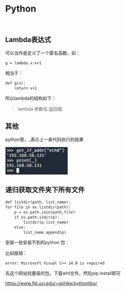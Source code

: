 # Python

<br>


## Lambda表达式 ##

可以当作是定义了一个匿名函数，如：

	g = lambda x:x+1

相当于：

	def g(x):
	    return x+1

所以lambda的结构如下：

>lambda 参数名:返回值




## 其他 ##

python里，_表示上一条代码执行的结果

![](./python/1.png)




## 递归获取文件夹下所有文件 ##
    def listdir(path, list_name):
    for file in os.listdir(path):
    	p = os.path.join(path,file)
    	if os.path.isdir(p):
    		listdir(p,list_name)
    	else:
    		list_name.append(p)



安装一些安装不到的python 包：

比如报错：

```
error: Microsoft Visual C++ 14.0 is required
```

去这个网站找要装的包，下载whl文件，然后pip install即可

https://www.lfd.uci.edu/~gohlke/pythonlibs/

